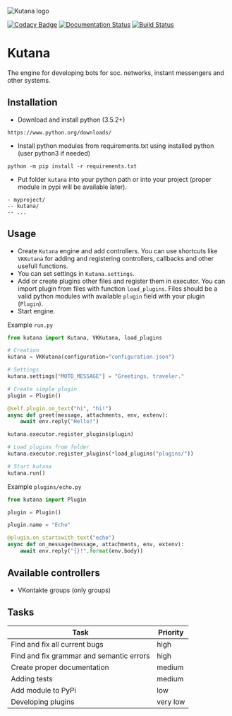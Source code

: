 ![Kutana logo](docs/_static/kutana-logo-512.png)

[![Codacy Badge](https://api.codacy.com/project/badge/Grade/fd764f9034d94d1282398da1ab77638d)](https://app.codacy.com/app/michaelkrukov/kutana?utm_source=github.com&utm_medium=referral&utm_content=vk-brain/kutana&utm_campaign=Badge_Grade_Dashboard)
[![Documentation Status](https://readthedocs.org/projects/kutana/badge/?version=latest)](https://kutana.readthedocs.io/en/latest/?badge=latest)
[![Build Status](https://travis-ci.com/vk-brain/kutana.svg?branch=master)](https://travis-ci.com/vk-brain/kutana)

# Kutana
The engine for developing bots for soc. networks, instant messengers and other systems.

## Installation
- Download and install python (3.5.2+)

```
https://www.python.org/downloads/
```

- Install python modules from requirements.txt using installed python (user python3 if needed)

```
python -m pip install -r requirements.txt
``` 

- Put folder `kutana` into your python path or into your project (proper module in pypi will be available later).

```
- myproject/
-- kutana/
-- ...
```

## Usage
- Create `Kutana` engine and add controllers. You can use shortcuts like `VKKutana` for adding and registering controllers, callbacks and other usefull functions.
- You can set settings in `Kutana.settings`.
- Add or create plugins other files and register them in executor. You can import plugin from files with function `load_plugins`. Files should be a valid python modules with available `plugin` field with your plugin (`Plugin`).
- Start engine.

Example `run.py`
```py
from kutana import Kutana, VKKutana, load_plugins

# Creation
kutana = VKKutana(configuration="configuration.json")

# Settings
kutana.settings["MOTD_MESSAGE"] = "Greetings, traveler." 

# Create simple plugin
plugin = Plugin()

@self.plugin.on_text("hi", "hi!")
async def greet(message, attachments, env, extenv):
    await env.reply("Hello!")

kutana.executor.register_plugins(plugin)

# Load plugins from folder
kutana.executor.register_plugins(*load_plugins("plugins/"))

# Start kutana
kutana.run()
```

Example `plugins/echo.py`
```py
from kutana import Plugin

plugin = Plugin()

plugin.name = "Echo"

@plugin.on_startswith_text("echo")
async def on_message(message, attachments, env, extenv):
    await env.reply("{}!".format(env.body))
```

## Available controllers
- VKontakte groups (only groups)

## Tasks
Task|Priority
---|---
Find and fix all current bugs | high
Find and fix grammar and semantic errors | high
Create proper documentation | medium
Adding tests | medium
Add module to PyPi | low 
Developing plugins | very low